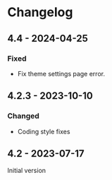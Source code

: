 # Changelog

## 4.4 - 2024-04-25
### Fixed
- Fix theme settings page error.

## 4.2.3 - 2023-10-10
### Changed
- Coding style fixes

## 4.2 - 2023-07-17
Initial version
